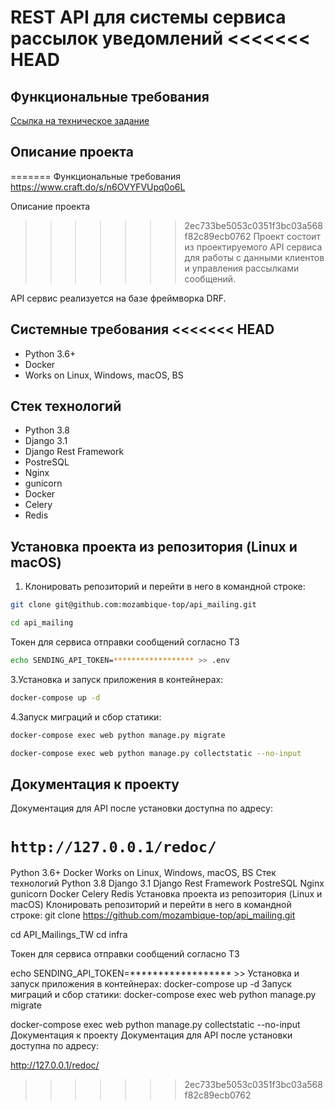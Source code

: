 REST API для системы сервиса рассылок уведомлений
<<<<<<< HEAD
=====

Функциональные требования
----------
[Ссылка на техническое задание](https://www.craft.do/s/n6OVYFVUpq0o6L)

Описание проекта
----------
=======
Функциональные требования
https://www.craft.do/s/n6OVYFVUpq0o6L

Описание проекта
>>>>>>> 2ec733be5053c0351f3bc03a568f82c89ecb0762
Проект состоит из проектируемого API сервиса для работы с данными клиентов и управления рассылками сообщений.

API сервис реализуется на базе фреймворка DRF.

Системные требования
<<<<<<< HEAD
----------

* Python 3.6+
* Docker
* Works on Linux, Windows, macOS, BS

Стек технологий
----------

* Python 3.8
* Django 3.1
* Django Rest Framework
* PostreSQL
* Nginx
* gunicorn
* Docker
* Сelery
* Redis

Установка проекта из репозитория (Linux и macOS)
----------
1. Клонировать репозиторий и перейти в него в командной строке:
```bash 
git clone git@github.com:mozambique-top/api_mailing.git

cd api_mailing
```
Токен для сервиса отправки сообщений согласно ТЗ
```bash 
echo SENDING_API_TOKEN=****************** >> .env
```

3.Установка и запуск приложения в контейнерах:
```bash 
docker-compose up -d
```

4.Запуск миграций и сбор статики:
```bash 
docker-compose exec web python manage.py migrate

docker-compose exec web python manage.py collectstatic --no-input 
```
Документация к проекту
----------
Документация для API после установки доступна по адресу: 

```http://127.0.0.1/redoc/```
=======
Python 3.6+
Docker
Works on Linux, Windows, macOS, BS
Стек технологий
Python 3.8
Django 3.1
Django Rest Framework
PostreSQL
Nginx
gunicorn
Docker
Сelery
Redis
Установка проекта из репозитория (Linux и macOS)
Клонировать репозиторий и перейти в него в командной строке:
git clone https://github.com/mozambique-top/api_mailing.git

cd API_Mailings_TW
cd infra

Токен для сервиса отправки сообщений согласно ТЗ

echo SENDING_API_TOKEN=****************** >> 
Установка и запуск приложения в контейнерах:
docker-compose up -d
Запуск миграций и сбор статики:
docker-compose exec web python manage.py migrate

docker-compose exec web python manage.py collectstatic --no-input 
Документация к проекту
Документация для API после установки доступна по адресу:

http://127.0.0.1/redoc/
>>>>>>> 2ec733be5053c0351f3bc03a568f82c89ecb0762
